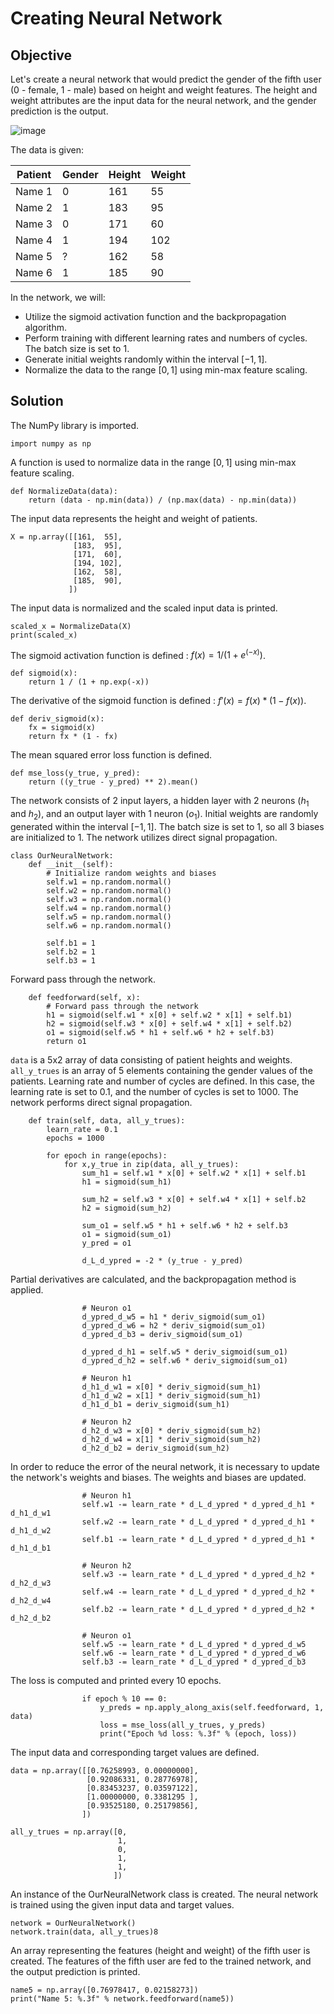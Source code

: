 # Creating Neural Network


## Objective

Let's create a neural network that would predict the gender of the fifth user ($0$ - female, $1$ - male) based on height and weight features. The height and weight attributes are the input data for the neural network, and the gender prediction is the output. 

![image]()

The data is given:

| Patient | Gender | Height | Weight |
| ------- | ------ | ------ | ------ |
| Name 1  | 0      | 161    | 55     |
| Name 2  | 1      | 183    | 95     |
| Name 3  | 0      | 171    | 60     |
| Name 4  | 1      | 194    | 102    |
| Name 5  | ?      | 162    | 58     |
| Name 6  | 1      | 185    | 90     |


In the network, we will:

- Utilize the sigmoid activation function and the backpropagation algorithm. 
- Perform training with different learning rates and numbers of cycles. The batch size is set to $1$. 
- Generate initial weights randomly within the interval $[-1,1]$. 
- Normalize the data to the range $[0,1]$ using min-max feature scaling.

## Solution

The NumPy library is imported.
```
import numpy as np
```

A function is used to normalize data in the range $[0, 1]$ using min-max feature scaling.
```
def NormalizeData(data):
    return (data - np.min(data)) / (np.max(data) - np.min(data))
```

The input data represents the height and weight of patients.
```
X = np.array([[161,  55],
              [183,  95],
              [171,  60],
              [194, 102],
              [162,  58],
              [185,  90],
             ])
```

The input data is normalized and the scaled input data is printed.
```
scaled_x = NormalizeData(X)
print(scaled_x)
```

The sigmoid activation function is defined : $f(x) = 1 / (1 + e^{(-x)})$.
```
def sigmoid(x):
    return 1 / (1 + np.exp(-x))
```

The derivative of the sigmoid function is defined : $f'(x) = f(x) * (1 - f(x))$.
```
def deriv_sigmoid(x):
    fx = sigmoid(x)
    return fx * (1 - fx)
```

The mean squared error loss function is defined.
```
def mse_loss(y_true, y_pred):
    return ((y_true - y_pred) ** 2).mean()
```

The network consists of $2$ input layers, a hidden layer with $2$ neurons ($h_1$ and $h_2$), and an output layer with $1$ neuron ($o_1$). Initial weights are randomly generated within the interval $[-1,1]$. The batch size is set to $1$, so all $3$ biases are initialized to $1$. The network utilizes direct signal propagation.
```
class OurNeuralNetwork:
    def __init__(self):
        # Initialize random weights and biases
        self.w1 = np.random.normal()
        self.w2 = np.random.normal()
        self.w3 = np.random.normal()
        self.w4 = np.random.normal()
        self.w5 = np.random.normal()
        self.w6 = np.random.normal()
        
        self.b1 = 1
        self.b2 = 1
        self.b3 = 1
```

Forward pass through the network.
```
    def feedforward(self, x):
        # Forward pass through the network
        h1 = sigmoid(self.w1 * x[0] + self.w2 * x[1] + self.b1)
        h2 = sigmoid(self.w3 * x[0] + self.w4 * x[1] + self.b2)
        o1 = sigmoid(self.w5 * h1 + self.w6 * h2 + self.b3)
        return o1
```

`data` is a $5$x$2$ array of data consisting of patient heights and weights. `all_y_trues` is an array of $5$ elements containing the gender values of the patients. Learning rate and number of cycles are defined. In this case, the learning rate is set to $0.1$, and the number of cycles is set to $1000$. The network performs direct signal propagation.
```
    def train(self, data, all_y_trues):
        learn_rate = 0.1
        epochs = 1000
        
        for epoch in range(epochs):
            for x,y_true in zip(data, all_y_trues):
                sum_h1 = self.w1 * x[0] + self.w2 * x[1] + self.b1
                h1 = sigmoid(sum_h1)
                
                sum_h2 = self.w3 * x[0] + self.w4 * x[1] + self.b2
                h2 = sigmoid(sum_h2)
                
                sum_o1 = self.w5 * h1 + self.w6 * h2 + self.b3
                o1 = sigmoid(sum_o1)
                y_pred = o1
                
                d_L_d_ypred = -2 * (y_true - y_pred)
```

Partial derivatives are calculated, and the backpropagation method is applied.
```
                # Neuron o1
                d_ypred_d_w5 = h1 * deriv_sigmoid(sum_o1)
                d_ypred_d_w6 = h2 * deriv_sigmoid(sum_o1)
                d_ypred_d_b3 = deriv_sigmoid(sum_o1)
                
                d_ypred_d_h1 = self.w5 * deriv_sigmoid(sum_o1)
                d_ypred_d_h2 = self.w6 * deriv_sigmoid(sum_o1)   
                
                # Neuron h1
                d_h1_d_w1 = x[0] * deriv_sigmoid(sum_h1)
                d_h1_d_w2 = x[1] * deriv_sigmoid(sum_h1)
                d_h1_d_b1 = deriv_sigmoid(sum_h1)
                
                # Neuron h2
                d_h2_d_w3 = x[0] * deriv_sigmoid(sum_h2)
                d_h2_d_w4 = x[1] * deriv_sigmoid(sum_h2)
                d_h2_d_b2 = deriv_sigmoid(sum_h2)
```


In order to reduce the error of the neural network, it is necessary to update the network's weights and biases. The weights and biases are updated.
```
                # Neuron h1
                self.w1 -= learn_rate * d_L_d_ypred * d_ypred_d_h1 * d_h1_d_w1
                self.w2 -= learn_rate * d_L_d_ypred * d_ypred_d_h1 * d_h1_d_w2
                self.b1 -= learn_rate * d_L_d_ypred * d_ypred_d_h1 * d_h1_d_b1
                
                # Neuron h2
                self.w3 -= learn_rate * d_L_d_ypred * d_ypred_d_h2 * d_h2_d_w3
                self.w4 -= learn_rate * d_L_d_ypred * d_ypred_d_h2 * d_h2_d_w4
                self.b2 -= learn_rate * d_L_d_ypred * d_ypred_d_h2 * d_h2_d_b2
                
                # Neuron o1
                self.w5 -= learn_rate * d_L_d_ypred * d_ypred_d_w5
                self.w6 -= learn_rate * d_L_d_ypred * d_ypred_d_w6
                self.b3 -= learn_rate * d_L_d_ypred * d_ypred_d_b3
```

The loss is computed and printed every $10$ epochs.
```
                if epoch % 10 == 0:
                    y_preds = np.apply_along_axis(self.feedforward, 1, data)
                    loss = mse_loss(all_y_trues, y_preds)
                    print("Epoch %d loss: %.3f" % (epoch, loss))
```

The input data and corresponding target values are defined.
```
data = np.array([[0.76258993, 0.00000000],
                 [0.92086331, 0.28776978],
                 [0.83453237, 0.03597122],
                 [1.00000000, 0.3381295 ],
                 [0.93525180, 0.25179856],
                ])

all_y_trues = np.array([0,
                        1,
                        0,
                        1,
                        1,
                       ])
```

An instance of the OurNeuralNetwork class is created. The neural network is trained using the given input data and target values.
```
network = OurNeuralNetwork()
network.train(data, all_y_trues)8
```


An array representing the features (height and weight) of the fifth user is created. The features of the fifth user are fed to the trained network, and the output prediction is printed.
```
name5 = np.array([0.76978417, 0.02158273])
print("Name 5: %.3f" % network.feedforward(name5))
```









